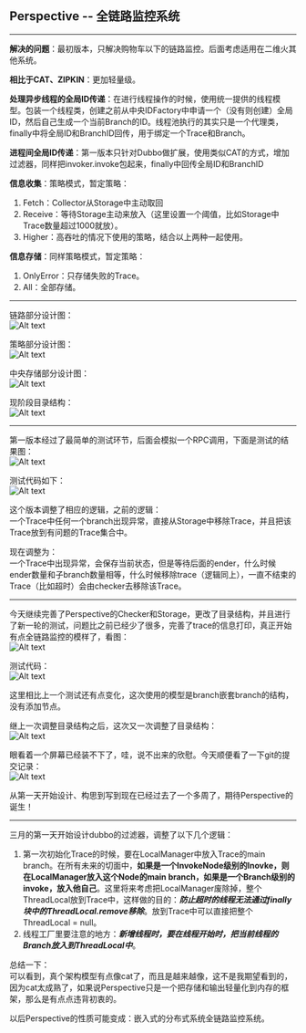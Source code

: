 ## Perspective -- 全链路监控系统
--------

**解决的问题**：最初版本，只解决购物车以下的链路监控。后面考虑适用在二维火其他系统。<br/>

**相比于CAT、ZIPKIN**：更加轻量级。<br/>

**处理异步线程的全局ID传递**：在进行线程操作的时候，使用统一提供的线程模型。包装一个线程类，创建之前从中央IDFactory中申请一个（没有则创建）全局ID，然后自己生成一个当前Branch的ID。线程池执行的其实只是一个代理类，finally中将全局ID和BranchID回传，用于绑定一个Trace和Branch。<br/>

**进程间全局ID传递**：第一版本只针对Dubbo做扩展，使用类似CAT的方式，增加过滤器，同样把invoker.invoke包起来，finally中回传全局ID和BranchID<br/>

**信息收集**：策略模式，暂定策略：<br/>

1. Fetch：Collector从Storage中主动取回<br/>
2. Receive：等待Storage主动来放入（这里设置一个阈值，比如Storage中Trace数量超过1000就放）。<br/>
3. Higher：高吞吐的情况下使用的策略，结合以上两种一起使用。<br/>

**信息存储**：同样策略模式，暂定策略：<br/>

1. OnlyError：只存储失败的Trace。<br/>
2. All：全部存储。<br/>

------------

链路部分设计图：<br/>
![Alt text](./1487902722812.png)
<br/>

策略部分设计图：<br/>
![Alt text](./1487734359116.png)
<br/>

中央存储部分设计图：<br/>
![Alt text](./1487734409331.png)
<br/>

现阶段目录结构：<br/>
![Alt text](./1487734439166.png)
<br/>

-----------------

第一版本经过了最简单的测试环节，后面会模拟一个RPC调用，下面是测试的结果图：<br/>
![Alt text](./1487748943013.png)
<br/>

测试代码如下：<br/>
![Alt text](./1487748979996.png)
<br/>

这个版本调整了相应的逻辑，之前的逻辑：<br/>
一个Trace中任何一个branch出现异常，直接从Storage中移除Trace，并且把该Trace放到有问题的Trace集合中。<br/>

现在调整为：<br/>
一个Trace中出现异常，会保存当前状态，但是等待后面的ender，什么时候ender数量和子branch数量相等，什么时候移除trace（逻辑同上），一直不结束的Trace（比如超时）会由checker去移除该Trace。<br/>

-----------------

今天继续完善了Perspective的Checker和Storage，更改了目录结构，并且进行了新一轮的测试，问题比之前已经少了很多，完善了trace的信息打印，真正开始有点全链路监控的模样了，看图：<br/>
![Alt text](./1487836239876.png)
<br/>

测试代码：<br/>
![Alt text](./1487836274071.png)
<br/>

这里相比上一个测试还有点变化，这次使用的模型是branch嵌套branch的结构，没有添加节点。<br/>

继上一次调整目录结构之后，这次又一次调整了目录结构：<br/>
![Alt text](./1487836364929.png)
<br/>

眼看着一个屏幕已经装不下了，哇，说不出来的欣慰。今天顺便看了一下git的提交记录：<br/>
![Alt text](./1487836474198.png)
<br/>

从第一天开始设计、构思到写到现在已经过去了一个多周了，期待Perspective的诞生！<br/>

-----------------------------

三月的第一天开始设计dubbo的过滤器，调整了以下几个逻辑：<br/>

1. 第一次初始化Trace的时候，要在LocalManager中放入Trace的main branch。在所有未来的切面中，**如果是一个InvokeNode级别的Inovke，则在LocalManager放入这个Node的main branch，如果是一个Branch级别的invoke，放入他自己**。这里将来考虑把LocalManager废除掉，整个ThreadLocal放到Trace中，这样做的目的：***防止超时的线程无法通过finally块中的ThreadLocal.remove移除***。放到Trace中可以直接把整个ThreadLocal = null。<br/>
2. 线程工厂里要注意的地方：***新增线程时，要在线程开始时，把当前线程的Branch放入到ThreadLocal中***。

总结一下：<br/>
可以看到，真个架构模型有点像cat了，而且是越来越像，这不是我期望看到的，因为cat太成熟了，如果说Perspective只是一个把存储和输出轻量化到内存的框架，那么是有点点违背初衷的。<br/>

以后Perspective的性质可能变成：嵌入式的分布式系统全链路监控系统。<br/>